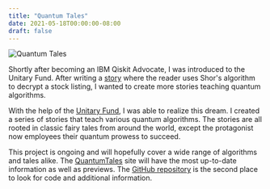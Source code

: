 ```yaml
---
title: "Quantum Tales"
date: 2021-05-18T00:00:00-08:00
draft: false
---
```


![Quantum Tales](/photos/quantumTales.webp)

Shortly after becoming an IBM Qiskit Advocate, I was introduced to the Unitary Fund. After writing a [story](https://link.medium.com/y1zFy6ThYhb) where the reader uses Shor's algorithm to decrypt a stock listing, I wanted to create more stories teaching quantum algorithms.

With the help of the [Unitary Fund](https://unitary.fund), I was able to realize this dream. I created a series of stories that teach various quantum algorithms. The stories are all rooted in classic fairy tales from around the world, except the protagonist now employees their quantum prowess to succeed.

This project is ongoing and will hopefully cover a wide range of algorithms and tales alike. The [QuantumTales](https://quantumtales.org) site will have the most up-to-date information as well as previews. The [GitHub repository](https://github.com/splch/quantum-tales/) is the second place to look for code and additional information.
